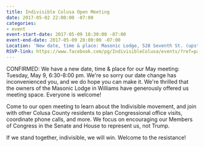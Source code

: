 ```yaml
---
title: Indivisible Colusa Open Meeting
date: 2017-05-02 22:00:00 -07:00
categories:
- event
event-start-date: 2017-05-09 18:30:00 -07:00
event-end-date: 2017-05-09 20:00:00 -07:00
Location: 'New date, time & place: Masonic Lodge, 528 Seventh St. (upstairs), Williams '
RSVP-link: https://www.facebook.com/pg/IndivisibleColusa/events/?ref=page_internal
---
```


CONFIRMED: We have a new date, time & place for our May meeting: Tuesday, May 9, 6:30-8:00 pm. We're so sorry our date change has inconvenienced you, and we do hope you can make it. We're thrilled that the owners of the Masonic Lodge in Williams have generously offered us meeting space. Everyone is welcome!

Come to our open meeting to learn about the Indivisible movement, and join with other Colusa County residents to plan Congressional office visits, coordinate phone calls, and more. We focus on encouraging our Members of Congress in the Senate and House to represent us, not Trump.

If we stand together, indivisible, we will win. Welcome to the resistance! 